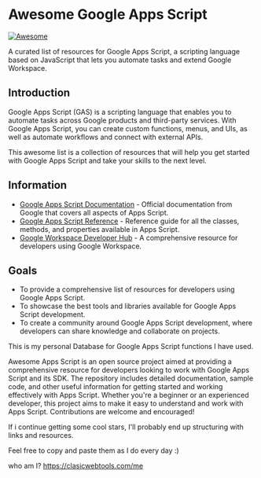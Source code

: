 Awesome Google Apps Script
==========================

[![Awesome](https://awesome.re/badge.svg)](https://github.com/Flozad/Awsome-Appscript)

A curated list of resources for Google Apps Script, a scripting language based on JavaScript that lets you automate tasks and extend Google Workspace.

Introduction
------------

Google Apps Script (GAS) is a scripting language that enables you to automate tasks across Google products and third-party services. With Google Apps Script, you can create custom functions, menus, and UIs, as well as automate workflows and connect with external APIs.

This awesome list is a collection of resources that will help you get started with Google Apps Script and take your skills to the next level.

Information
-----------

-   [Google Apps Script Documentation](https://developers.google.com/apps-script) - Official documentation from Google that covers all aspects of Apps Script.
-   [Google Apps Script Reference](https://developers.google.com/apps-script/reference) - Reference guide for all the classes, methods, and properties available in Apps Script.
-   [Google Workspace Developer Hub](https://developers.google.com/workspace) - A comprehensive resource for developers using Google Workspace.

Goals
-----

-   To provide a comprehensive list of resources for developers using Google Apps Script.
-   To showcase the best tools and libraries available for Google Apps Script development.
-   To create a community around Google Apps Script development, where developers can share knowledge and collaborate on projects.


This is my personal Database for Google Apps Script functions I have used.

Awesome Apps Script is an open source project aimed at providing a comprehensive resource for developers looking to work with Google Apps Script and its SDK. The repository includes detailed documentation, sample code, and other useful information for getting started and working effectively with Apps Script. Whether you're a beginner or an experienced developer, this project aims to make it easy to understand and work with Apps Script. Contributions are welcome and encouraged!

If i continue getting some cool stars, I'll probably end up structuring with links and resources.

Feel free to copy and paste them as I do every day :)

who am I? https://clasicwebtools.com/me